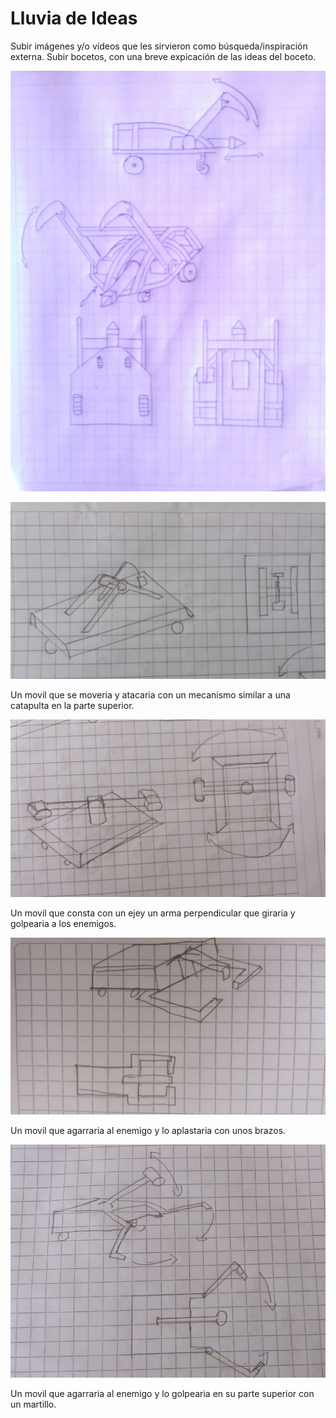﻿# Lluvia de Ideas

Subir imágenes y/o vídeos que les sirvieron como búsqueda/inspiración externa.
Subir bocetos, con una breve expicación de las ideas del boceto.

![Lluvia de ideas](/multimedia/ideas1.jpg)
 

![](/multimedia/ideas2.jpg)

Un movil que se moveria y atacaria con un mecanismo similar a una catapulta en la parte superior.

![](/multimedia/ideas3.jpg)

Un movil que consta con un ejey un arma perpendicular que giraria y golpearia a los enemigos.

![](/multimedia/ideas4.jpg)

Un movil que agarraria al enemigo y lo aplastaria con unos brazos.

![](/multimedia/ideas5.jpg)

Un movil que agarraria al enemigo y lo golpearia en su parte superior con un martillo.

